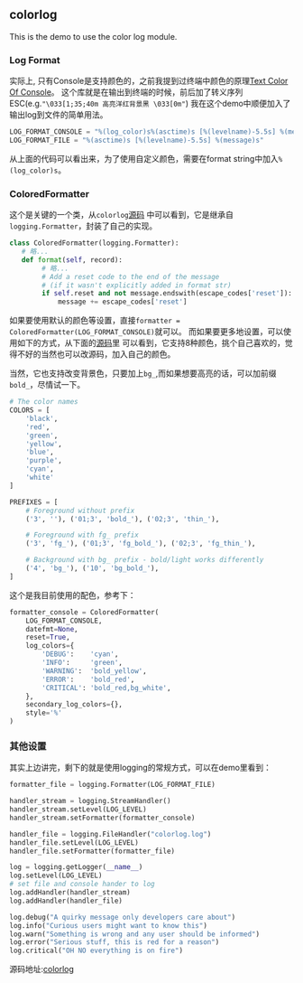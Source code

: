 ## colorlog

This is the demo to use the color log module.

### Log Format
实际上, 只有Console是支持颜色的，之前我提到过终端中颜色的原理[Text Color Of Console](https://bearfly1990.github.io/2018/04/21/ColorfulConsole/)。
这个库就是在输出到终端的时候，前后加了转义序列ESC(e.g.`"\033[1;35;40m 高亮洋红背景黑 \033[0m"`)
我在这个demo中顺便加入了输出log到文件的简单用法。
```python
LOG_FORMAT_CONSOLE = "%(log_color)s%(asctime)s [%(levelname)-5.5s] %(message)s"
LOG_FORMAT_FILE = "%(asctime)s [%(levelname)-5.5s] %(message)s"
```
从上面的代码可以看出来，为了使用自定义颜色，需要在format string中加入`%(log_color)s`。

### ColoredFormatter
这个是关键的一个类，从`colorlog`[源码](https://github.com/borntyping/python-colorlog/blob/master/colorlog/colorlog.py)
中可以看到，它是继承自`logging.Formatter`，封装了自己的实现。
```python
class ColoredFormatter(logging.Formatter):
   # 略...
   def format(self, record):
        # 略...
        # Add a reset code to the end of the message
        # (if it wasn't explicitly added in format str)
        if self.reset and not message.endswith(escape_codes['reset']):
            message += escape_codes['reset']
```
如果要使用默认的颜色等设置，直接`formatter = ColoredFormatter(LOG_FORMAT_CONSOLE)`就可以。
而如果要更多地设置，可以使用如下的方式，从下面的[源码](https://github.com/borntyping/python-colorlog/blob/master/colorlog/escape_codes.py)里
可以看到，它支持8种颜色，挑个自己喜欢的，觉得不好的当然也可以改源码，加入自己的颜色。

当然，它也支持改变背景色，只要加上`bg_`,而如果想要高亮的话，可以加前缀`bold_`，尽情试一下。
```python
# The color names
COLORS = [
    'black',
    'red',
    'green',
    'yellow',
    'blue',
    'purple',
    'cyan',
    'white'
]

PREFIXES = [
    # Foreground without prefix
    ('3', ''), ('01;3', 'bold_'), ('02;3', 'thin_'),

    # Foreground with fg_ prefix
    ('3', 'fg_'), ('01;3', 'fg_bold_'), ('02;3', 'fg_thin_'),

    # Background with bg_ prefix - bold/light works differently
    ('4', 'bg_'), ('10', 'bg_bold_'),
]
```
这个是我目前使用的配色，参考下：
```python
formatter_console = ColoredFormatter(
	LOG_FORMAT_CONSOLE,
	datefmt=None,
	reset=True,
	log_colors={
		'DEBUG':    'cyan',
		'INFO':     'green',
		'WARNING':  'bold_yellow',
		'ERROR':    'bold_red',
		'CRITICAL': 'bold_red,bg_white',
	},
	secondary_log_colors={},
	style='%'
)
```
### 其他设置
其实上边讲完，剩下的就是使用logging的常规方式，可以在demo里看到：
```python
formatter_file = logging.Formatter(LOG_FORMAT_FILE)

handler_stream = logging.StreamHandler()
handler_stream.setLevel(LOG_LEVEL)
handler_stream.setFormatter(formatter_console)

handler_file = logging.FileHandler("colorlog.log")
handler_file.setLevel(LOG_LEVEL)
handler_file.setFormatter(formatter_file)

log = logging.getLogger(__name__)
log.setLevel(LOG_LEVEL)
# set file and console hander to log
log.addHandler(handler_stream)
log.addHandler(handler_file)

log.debug("A quirky message only developers care about")
log.info("Curious users might want to know this")
log.warn("Something is wrong and any user should be informed")
log.error("Serious stuff, this is red for a reason")
log.critical("OH NO everything is on fire")
```

源码地址:[colorlog](https://github.com/borntyping/python-colorlog)







